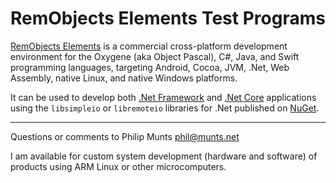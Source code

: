 RemObjects Elements Test Programs
=================================

[RemObjects Elements](https://www.elementscompiler.com/elements) is a commercial cross-platform development environment for the Oxygene (aka Object Pascal), C\#, Java, and Swift programming languages, targeting Android, Cocoa, JVM, .Net, Web Assembly, native Linux, and native Windows platforms.

It can be used to develop both [.Net Framework](https://en.wikipedia.org/wiki/.NET_Framework) and [.Net Core](https://en.wikipedia.org/wiki/.NET_Core) applications using the `libsimpleio` or `libremoteio` libraries for .Net published on [NuGet](https://www.nuget.org).

------------------------------------------------------------------------

Questions or comments to Philip Munts <phil@munts.net>

I am available for custom system development (hardware and software) of products using ARM Linux or other microcomputers.
